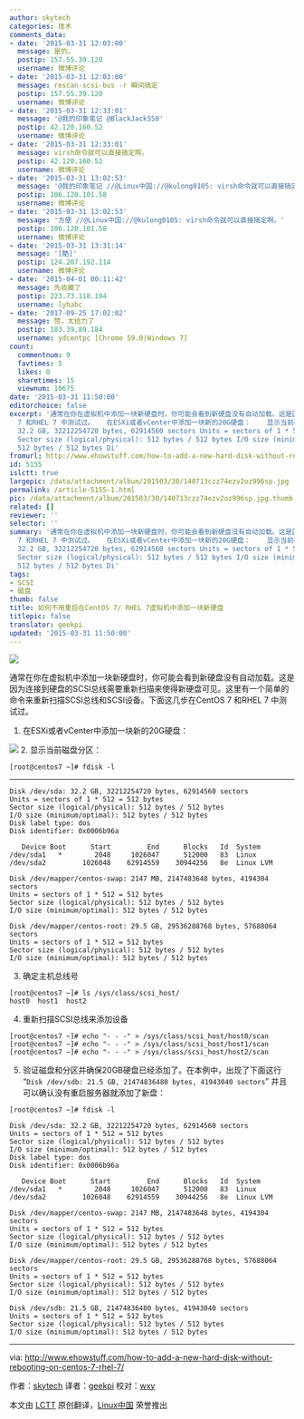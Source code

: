 ```yaml
---
author: skytech
categories: 技术
comments_data:
- date: '2015-03-31 12:03:00'
  message: 是的。
  postip: 157.55.39.120
  username: 微博评论
- date: '2015-03-31 12:03:00'
  message: rescan-scsi-bus -r 瞬间搞定
  postip: 157.55.39.120
  username: 微博评论
- date: '2015-03-31 12:33:01'
  message: '@我的印象笔记 @BlackJack550'
  postip: 42.120.160.52
  username: 微博评论
- date: '2015-03-31 12:33:01'
  message: virsh命令就可以直接搞定啊。
  postip: 42.120.160.52
  username: 微博评论
- date: '2015-03-31 13:02:53'
  message: '@我的印象笔记 //@Linux中国://@kulong0105: virsh命令就可以直接搞定啊。'
  postip: 106.120.101.58
  username: 微博评论
- date: '2015-03-31 13:02:53'
  message: '方便 //@Linux中国://@kulong0105: virsh命令就可以直接搞定啊。'
  postip: 106.120.101.58
  username: 微博评论
- date: '2015-03-31 13:31:14'
  message: '[酷]'
  postip: 124.207.192.114
  username: 微博评论
- date: '2015-04-01 00:11:42'
  message: 先收藏了
  postip: 223.73.118.194
  username: lyhabc
- date: '2017-09-25 17:02:02'
  message: 赞，太给力了
  postip: 183.39.89.184
  username: ydcentpc [Chrome 59.0|Windows 7]
count:
  commentnum: 9
  favtimes: 5
  likes: 0
  sharetimes: 15
  viewnum: 10675
date: '2015-03-31 11:50:00'
editorchoice: false
excerpt: '通常在你在虚拟机中添加一块新硬盘时，你可能会看到新硬盘没有自动加载。这是因为连接到硬盘的SCSI总线需要重新扫描来使得新硬盘可见。这里有一个简单的命令来重新扫描SCSI总线和SCSI设备。下面这几步在CentOS
  7 和RHEL 7 中测试过。   在ESXi或者vCenter中添加一块新的20G硬盘：    显示当前磁盘分区： # fdisk -l   Disk /dev/sda:
  32.2 GB, 32212254720 bytes, 62914560 sectors Units = sectors of 1 * 512 = 512 bytes
  Sector size (logical/physical): 512 bytes / 512 bytes I/O size (minimum/optimal):
  512 bytes / 512 bytes Di'
fromurl: http://www.ehowstuff.com/how-to-add-a-new-hard-disk-without-rebooting-on-centos-7-rhel-7/
id: 5155
islctt: true
largepic: /data/attachment/album/201503/30/140713czz74ezv2oz996sp.jpg
permalink: /article-5155-1.html
pic: /data/attachment/album/201503/30/140713czz74ezv2oz996sp.jpg.thumb.jpg
related: []
reviewer: ''
selector: ''
summary: '通常在你在虚拟机中添加一块新硬盘时，你可能会看到新硬盘没有自动加载。这是因为连接到硬盘的SCSI总线需要重新扫描来使得新硬盘可见。这里有一个简单的命令来重新扫描SCSI总线和SCSI设备。下面这几步在CentOS
  7 和RHEL 7 中测试过。   在ESXi或者vCenter中添加一块新的20G硬盘：    显示当前磁盘分区： # fdisk -l   Disk /dev/sda:
  32.2 GB, 32212254720 bytes, 62914560 sectors Units = sectors of 1 * 512 = 512 bytes
  Sector size (logical/physical): 512 bytes / 512 bytes I/O size (minimum/optimal):
  512 bytes / 512 bytes Di'
tags:
- SCSI
- 磁盘
thumb: false
title: 如何不用重启在CentOS 7/ RHEL 7虚拟机中添加一块新硬盘
titlepic: false
translator: geekpi
updated: '2015-03-31 11:50:00'
---
```


![](/data/attachment/album/201503/30/140713czz74ezv2oz996sp.jpg)


通常在你在虚拟机中添加一块新硬盘时，你可能会看到新硬盘没有自动加载。这是因为连接到硬盘的SCSI总线需要重新扫描来使得新硬盘可见。这里有一个简单的命令来重新扫描SCSI总线和SCSI设备。下面这几步在CentOS 7 和RHEL 7 中测试过。


1. 在ESXi或者vCenter中添加一块新的20G硬盘：


![](/data/attachment/album/201503/30/140034bs9bzqap4x033349.png)
2. 显示当前磁盘分区：



```
[root@centos7 ~]# fdisk -l

```



---



```
Disk /dev/sda: 32.2 GB, 32212254720 bytes, 62914560 sectors
Units = sectors of 1 * 512 = 512 bytes
Sector size (logical/physical): 512 bytes / 512 bytes
I/O size (minimum/optimal): 512 bytes / 512 bytes
Disk label type: dos
Disk identifier: 0x0006b96a

   Device Boot      Start         End      Blocks   Id  System
/dev/sda1   *        2048     1026047      512000   83  Linux
/dev/sda2         1026048    62914559    30944256   8e  Linux LVM

Disk /dev/mapper/centos-swap: 2147 MB, 2147483648 bytes, 4194304 sectors
Units = sectors of 1 * 512 = 512 bytes
Sector size (logical/physical): 512 bytes / 512 bytes
I/O size (minimum/optimal): 512 bytes / 512 bytes

Disk /dev/mapper/centos-root: 29.5 GB, 29536288768 bytes, 57688064 sectors
Units = sectors of 1 * 512 = 512 bytes
Sector size (logical/physical): 512 bytes / 512 bytes
I/O size (minimum/optimal): 512 bytes / 512 bytes

```
3. 确定主机总线号



```
[root@centos7 ~]# ls /sys/class/scsi_host/
host0  host1  host2

```
4. 重新扫描SCSI总线来添加设备



```
[root@centos7 ~]# echo "- - -" > /sys/class/scsi_host/host0/scan
[root@centos7 ~]# echo "- - -" > /sys/class/scsi_host/host1/scan
[root@centos7 ~]# echo "- - -" > /sys/class/scsi_host/host2/scan

```
5. 验证磁盘和分区并确保20GB硬盘已经添加了。在本例中，出现了下面这行 “`Disk /dev/sdb: 21.5 GB, 21474836480 bytes, 41943040 sectors`” 并且可以确认没有重启服务器就添加了新盘：



```
[root@centos7 ~]# fdisk -l

Disk /dev/sda: 32.2 GB, 32212254720 bytes, 62914560 sectors
Units = sectors of 1 * 512 = 512 bytes
Sector size (logical/physical): 512 bytes / 512 bytes
I/O size (minimum/optimal): 512 bytes / 512 bytes
Disk label type: dos
Disk identifier: 0x0006b96a

   Device Boot      Start         End      Blocks   Id  System
/dev/sda1   *        2048     1026047      512000   83  Linux
/dev/sda2         1026048    62914559    30944256   8e  Linux LVM

Disk /dev/mapper/centos-swap: 2147 MB, 2147483648 bytes, 4194304 sectors
Units = sectors of 1 * 512 = 512 bytes
Sector size (logical/physical): 512 bytes / 512 bytes
I/O size (minimum/optimal): 512 bytes / 512 bytes

Disk /dev/mapper/centos-root: 29.5 GB, 29536288768 bytes, 57688064 sectors
Units = sectors of 1 * 512 = 512 bytes
Sector size (logical/physical): 512 bytes / 512 bytes
I/O size (minimum/optimal): 512 bytes / 512 bytes

Disk /dev/sdb: 21.5 GB, 21474836480 bytes, 41943040 sectors
Units = sectors of 1 * 512 = 512 bytes
Sector size (logical/physical): 512 bytes / 512 bytes
I/O size (minimum/optimal): 512 bytes / 512 bytes

```



---


via: <http://www.ehowstuff.com/how-to-add-a-new-hard-disk-without-rebooting-on-centos-7-rhel-7/>


作者：[skytech](http://www.ehowstuff.com/author/mhstar/) 译者：[geekpi](https://github.com/geekpi) 校对：[wxy](https://github.com/wxy)


本文由 [LCTT](https://github.com/LCTT/TranslateProject) 原创翻译，[Linux中国](http://linux.cn/) 荣誉推出